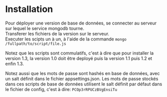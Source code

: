 # Installation

Pour déployer une version de base de données, se connecter au serveur sur lequel le service mongodb tourne.  
Transferer les fichiers de la version sur le serveur.  
Executer les scipts un à un, à l'aide de la commande `mongo /fullpath/to/script/file.js`

Notez que les scripts sont commulatifs, c'est à dire que pour installer la version 1.3, la version 1.0 doit être deployé puis la version 1.1 puis 1.2 et enfin 1.3.

Notez aussi que les mots de passe sont hashés en base de données, avec un salt définit dans le fichier appsettings.json.
Les mots de passe stockés dans ces scripts de base de données utilisent le salt définit par défaut dans le fichier de config, c'est à dire: `PCOp3rRPUCzBVgEnsiTu`